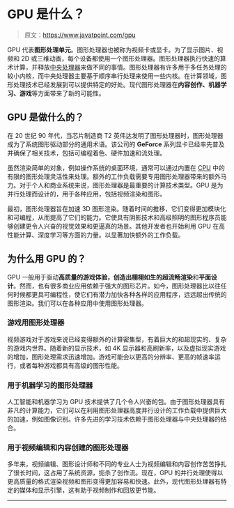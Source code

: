 # GPU 是什么？

> 原文：<https://www.javatpoint.com/gpu>

GPU 代表**图形处理单元**。图形处理器也被称为视频卡或显卡。为了显示图片、视频和 2D 或三维动画，每个设备都使用一个图形处理器。图形处理器执行快速的算术计算，并释放[中央处理器](https://www.javatpoint.com/cpu-full-form)来做不同的事情。图形处理器有许多用于多任务处理的较小内核，而中央处理器主要基于顺序串行处理来使用一些内核。在计算领域，图形处理技术已经发展到可以提供特定的好处。现代图形处理器在**内容创作、机器学习、游戏**等方面带来了新的可能性。

## GPU 是做什么的？

在 20 世纪 90 年代，当芯片制造商 T2 英伟达发明了图形处理器时，图形处理器成为了系统图形驱动部分的通用术语。该公司的 **GeForce** 系列显卡已经率先普及并确保了相关技术，包括可编程着色、硬件加速和流处理。

虽然渲染简单的对象，例如操作系统的桌面环境，通常可以通过内置在 [CPU](https://www.javatpoint.com/central-processing-unit) 中的有限的图形处理灵活性来处理。额外的工作负载需要专用图形处理器带来的额外马力。对于个人和商业系统来说，图形处理器是最重要的计算技术类型。GPU 是为并行处理而设计的，用于各种应用，包括视频渲染和图形。

最初，图形处理器旨在加速 3D 图形渲染。随着时间的推移，它们变得更加模块化和可编程，从而提高了它们的能力。它使具有阴影技术和高级照明的图形程序员能够创建更令人兴奋的视觉效果和更逼真的场景。其他开发者也开始利用 GPU 在高性能计算、深度学习等方面的力量。以显著加快额外的工作负载。

## 为什么用 GPU 的？

GPU 一般用于驱动**高质量的游戏体验，创造出栩栩如生的超流畅渲染**和**平面设计**。然而，也有很多商业应用依赖于强大的图形芯片。如今，图形处理器比以往任何时候都更具可编程性，使它们有潜力加快各种各样的应用程序，远远超出传统的图形渲染。我们可以在各种应用中使用图形处理器。

### 游戏用图形处理器

视频游戏对于游戏来说已经变得额外的计算密集型，有着巨大的和超现实的、复杂的游戏内世界。随着新的显示技术，如 4K 显示器和高刷新率，以及虚拟现实游戏的增加，图形处理需求迅速增加。游戏可能会以更高的分辨率、更高的帧速率运行，或者每种游戏都具有高级的图形性能。

### 用于机器学习的图形处理器

人工智能和机器学习为 GPU 技术提供了几个令人兴奋的包。由于图形处理器具有非凡的计算能力，它们可以在利用图形处理器高度并行设计的工作负载中提供巨大的加速，例如图像识别。许多先进的学习技术依赖于图形处理器与中央处理器的结合。

### 用于视频编辑和内容创建的图形处理器

多年来，视频编辑、图形设计师和不同的专业人士为视频编辑和内容创作苦苦挣扎了很长时间，这占用了系统资源，扼杀了创作流。现在，GPU 的并行处理使得以更高质量的格式渲染视频和图形变得更加容易和快速。此外，现代图形处理器有特定的媒体和显示引擎，这有助于视频制作和回放更节能。

* * *